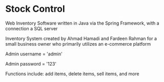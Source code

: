 # Stock Control

Web Inventory Software written in Java via the Spring Framework, with a connection a SQL server

Inventory System created by Ahmad Hamadi and Fardeen Rahman for a small business owner who primarily utilizes an e-commerce platform

Admin username = 'admin'

Admin password = '123'

Functions include: add items, delete items, sell items, and more 
